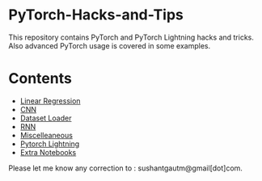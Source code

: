 # PyTorch-Hacks-and-Tips
This repository contains PyTorch and PyTorch Lightning hacks and tricks. Also advanced PyTorch usage is covered in some examples.

# Contents
* [Linear Regression](LinearRegression/)
* [CNN](CNN/)
* [Dataset Loader](Dataset_DataLoader/)
* [RNN](RNN/)
* [Miscelleaneous](Miscelleaneous/)
* [Pytorch Lightning](PyTorch_lightning/)
* [Extra Notebooks](notebooks/)

Please let me know any correction to : sushantgautm@gmail[dot]com.

